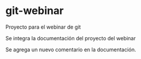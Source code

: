 # git-webinar
Proyecto para el webinar de git

Se integra la documentación del proyecto del webinar

Se agrega un nuevo comentario en la documentación.